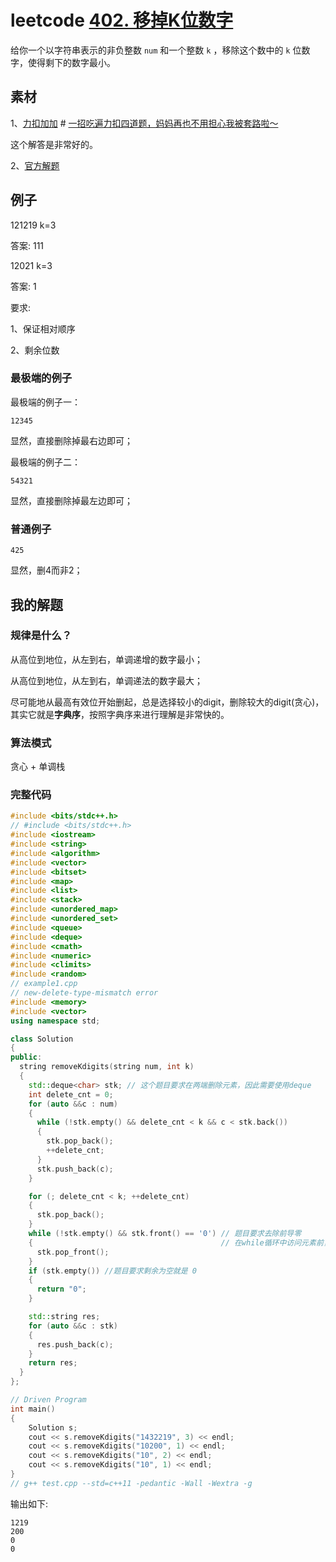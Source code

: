 # leetcode [402. 移掉K位数字](https://leetcode-cn.com/problems/remove-k-digits/) 

给你一个以字符串表示的非负整数 `num` 和一个整数 `k` ，移除这个数中的 `k` 位数字，使得剩下的数字最小。

## 素材

1、[力扣加加](https://leetcode-cn.com/u/fe-lucifer/) # [一招吃遍力扣四道题，妈妈再也不用担心我被套路啦～](https://leetcode-cn.com/problems/remove-k-digits/solution/yi-zhao-chi-bian-li-kou-si-dao-ti-ma-ma-zai-ye-b-5/)

这个解答是非常好的。

2、[官方解题](https://leetcode-cn.com/problems/remove-k-digits/solution/yi-diao-kwei-shu-zi-by-leetcode-solution/)



## 例子

121219 k=3

答案: 111



12021 k=3

答案: 1



要求: 

1、保证相对顺序

2、剩余位数

### 最极端的例子

最极端的例子一：

```
12345
```

显然，直接删除掉最右边即可；



最极端的例子二：

```
54321
```

显然，直接删除掉最左边即可；

### 普通例子

```
425
```

显然，删4而非2；



## 我的解题



### 规律是什么？

从高位到地位，从左到右，单调递增的数字最小；

从高位到地位，从左到右，单调递法的数字最大；

尽可能地从最高有效位开始删起，总是选择较小的digit，删除较大的digit(贪心)，其实它就是**字典序**，按照字典序来进行理解是非常快的。

### 算法模式

贪心 + 单调栈

### 完整代码

```C++
#include <bits/stdc++.h>
// #include <bits/stdc++.h>
#include <iostream>
#include <string>
#include <algorithm>
#include <vector>
#include <bitset>
#include <map>
#include <list>
#include <stack>
#include <unordered_map>
#include <unordered_set>
#include <queue>
#include <deque>
#include <cmath>
#include <numeric>
#include <climits>
#include <random>
// example1.cpp
// new-delete-type-mismatch error
#include <memory>
#include <vector>
using namespace std;

class Solution
{
public:
  string removeKdigits(string num, int k)
  {
    std::deque<char> stk; // 这个题目要求在两端删除元素，因此需要使用deque
    int delete_cnt = 0;
    for (auto &&c : num)
    {
      while (!stk.empty() && delete_cnt < k && c < stk.back())
      {
        stk.pop_back();
        ++delete_cnt;
      }
      stk.push_back(c);
    }

    for (; delete_cnt < k; ++delete_cnt)
    {
      stk.pop_back();
    }
    while (!stk.empty() && stk.front() == '0') // 题目要求去除前导零
    {                                          // 在while循环中访问元素前，一定要判定是否为空，否则会发生asan
      stk.pop_front();
    }
    if (stk.empty()) //题目要求剩余为空就是 0
    {
      return "0";
    }

    std::string res;
    for (auto &&c : stk)
    {
      res.push_back(c);
    }
    return res;
  }
};

// Driven Program
int main()
{
	Solution s;
	cout << s.removeKdigits("1432219", 3) << endl;
	cout << s.removeKdigits("10200", 1) << endl;
	cout << s.removeKdigits("10", 2) << endl;
	cout << s.removeKdigits("10", 1) << endl;
}
// g++ test.cpp --std=c++11 -pedantic -Wall -Wextra -g

```



输出如下:

```
1219
200
0
0
```



